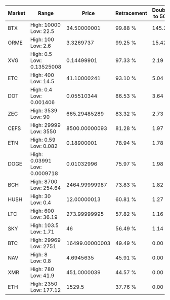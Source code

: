 | Market | Range | Price| Retracement | Doubles to 50% |
| --- | --- | --- | --- | --- |
| BTX | High: 10000<br />Low: 22.5 | 34.50000001 | 99.88 % | 145.25 |
| ORME | High: 100<br />Low: 2.6 | 3.3269737 | 99.25 % | 15.42 |
| XVG | High: 0.5<br />Low: 0.13525008 | 0.14499901 | 97.33 % | 2.19 |
| ETC | High: 400<br />Low: 14.5 | 41.10000241 | 93.10 % | 5.04 |
| DOT | High: 0.4<br />Low: 0.001406 | 0.05510344 | 86.53 % | 3.64 |
| ZEC | High: 3539<br />Low: 90 | 665.29485289 | 83.32 % | 2.73 |
| CEFS | High: 29999<br />Low: 3550 | 8500.00000093 | 81.28 % | 1.97 |
| ETN | High: 0.59<br />Low: 0.082 | 0.18900001 | 78.94 % | 1.78 |
| DOGE | High: 0.03991<br />Low: 0.0009718 | 0.01032996 | 75.97 % | 1.98 |
| BCH | High: 8700<br />Low: 254.64 | 2464.99999987 | 73.83 % | 1.82 |
| HUSH | High: 30<br />Low: 0.4 | 12.00000013 | 60.81 % | 1.27 |
| LTC | High: 600<br />Low: 36.19 | 273.99999995 | 57.82 % | 1.16 |
| SKY | High: 103.5<br />Low: 1.71 | 46 | 56.49 % | 1.14 |
| BTC | High: 29969<br />Low: 2751 | 16499.00000003 | 49.49 % | 0.00 |
| NAV | High: 8<br />Low: 0.8 | 4.6945635 | 45.91 % | 0.00 |
| XMR | High: 780<br />Low: 41.9 | 451.0000039 | 44.57 % | 0.00 |
| ETH | High: 2350<br />Low: 177.12 | 1529.5 | 37.76 % | 0.00 |

